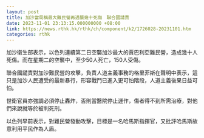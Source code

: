 ```yaml
---
layout: post
title: 加沙當局稱最大難民營再遇襲幾十死傷　聯合國譴責
date: 2023-11-01 23:13:15.000000000 +08:00
link: https://news.rthk.hk/rthk/ch/component/k2/1726028-20231101.htm
categories: rthk
---
```


加沙衛生部表示，以色列連續第二日空襲加沙最大的賈巴利亞難民營，造成幾十人死傷。而在星期二的空襲中，至少50人死亡，150人受傷。

聯合國譴責對加沙難民營的攻擊，負責人道主義事務的格里菲斯在聲明中表示，這只是加沙人民遭受的最新暴行，形容戰鬥已進入更可怕階段，人道主義後果日益可怕。

世衛官員亦強調必須停止轟炸，否則當醫院停止運作，傷者得不到所需治療，對他們來說就等於被判死刑。

以色列早前表示，對難民營發動攻擊，目標是一名哈馬斯指揮官，又批評哈馬斯故意利用平民作為人盾。
